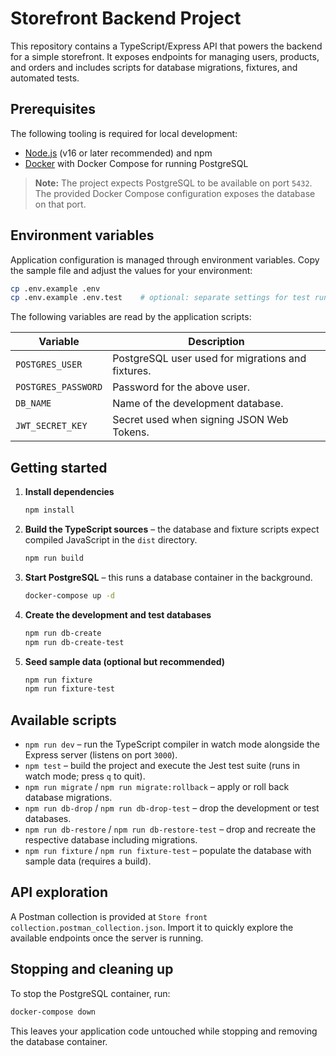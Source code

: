 # Storefront Backend Project

This repository contains a TypeScript/Express API that powers the backend for a simple storefront. It exposes endpoints for managing users, products, and orders and includes scripts for database migrations, fixtures, and automated tests.

## Prerequisites

The following tooling is required for local development:

- [Node.js](https://nodejs.org/) (v16 or later recommended) and npm
- [Docker](https://www.docker.com/) with Docker Compose for running PostgreSQL

> **Note:** The project expects PostgreSQL to be available on port `5432`. The provided Docker Compose configuration exposes the database on that port.

## Environment variables

Application configuration is managed through environment variables. Copy the sample file and adjust the values for your environment:

```bash
cp .env.example .env
cp .env.example .env.test    # optional: separate settings for test runs
```

The following variables are read by the application scripts:

| Variable | Description |
| --- | --- |
| `POSTGRES_USER` | PostgreSQL user used for migrations and fixtures. |
| `POSTGRES_PASSWORD` | Password for the above user. |
| `DB_NAME` | Name of the development database. |
| `JWT_SECRET_KEY` | Secret used when signing JSON Web Tokens. |

## Getting started

1. **Install dependencies**
   ```bash
   npm install
   ```
2. **Build the TypeScript sources** – the database and fixture scripts expect compiled JavaScript in the `dist` directory.
   ```bash
   npm run build
   ```
3. **Start PostgreSQL** – this runs a database container in the background.
   ```bash
   docker-compose up -d
   ```
4. **Create the development and test databases**
   ```bash
   npm run db-create
   npm run db-create-test
   ```
5. **Seed sample data (optional but recommended)**
   ```bash
   npm run fixture
   npm run fixture-test
   ```

## Available scripts

- `npm run dev` – run the TypeScript compiler in watch mode alongside the Express server (listens on port `3000`).
- `npm test` – build the project and execute the Jest test suite (runs in watch mode; press `q` to quit).
- `npm run migrate` / `npm run migrate:rollback` – apply or roll back database migrations.
- `npm run db-drop` / `npm run db-drop-test` – drop the development or test databases.
- `npm run db-restore` / `npm run db-restore-test` – drop and recreate the respective database including migrations.
- `npm run fixture` / `npm run fixture-test` – populate the database with sample data (requires a build).

## API exploration

A Postman collection is provided at `Store front collection.postman_collection.json`. Import it to quickly explore the available endpoints once the server is running.

## Stopping and cleaning up

To stop the PostgreSQL container, run:

```bash
docker-compose down
```

This leaves your application code untouched while stopping and removing the database container.
